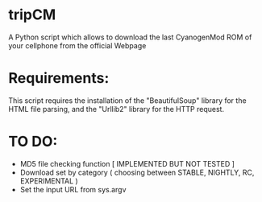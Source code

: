 tripCM
======

A Python script which allows to download the last CyanogenMod ROM of your cellphone from the official Webpage

Requirements:
======

This script requires the installation of the "BeautifulSoup" library for the HTML file parsing, and the "Urllib2" library for the HTTP request.

TO DO:
======

- MD5 file checking function [ IMPLEMENTED BUT NOT TESTED ]
- Download set by category ( choosing between STABLE, NIGHTLY, RC, EXPERIMENTAL )
- Set the input URL from sys.argv